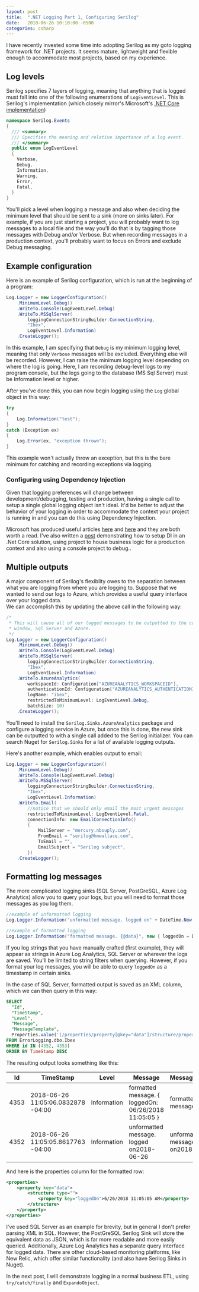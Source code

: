```yaml
---
layout: post
title:  ".NET Logging Part 1, Configuring Serilog"
date:   2018-06-26 10:10:00 -0500
categories: csharp
---
```


I have recently invested some time into adopting Serilog as my goto logging framework for .NET projects.  It seems 
mature, lightweight and flexible enough to accommodate most projects, based on my experience.

## Log levels

Serilog specifies 7 layers of logging, meaning that anything that is logged must fall into one of the following 
enumerations of `LogEventLevel`.  This is Serilog's implementation (which closely mirror's Microsoft's [.NET Core
implementation][0])

```csharp
namespace Serilog.Events
{
  /// <summary>
  /// Specifies the meaning and relative importance of a log event.
  /// </summary>
  public enum LogEventLevel
  {
    Verbose,
    Debug,
    Information,
    Warning,
    Error,
    Fatal,
  }
}
```

You'll pick a level when logging a message and also when deciding the minimum level that should be sent to a sink 
(more on sinks later).  For example, if you are just starting a project, you will probably want to log messages to
a local file and the way you'll do that is by tagging those messages with Debug and/or Verbose.  But when recording 
messages in a production context, you'll probably want to focus on Errors and exclude Debug messaging.

## Example configuration

Here is an example of Serilog configuration, which is run at the beginning of a program:

```csharp
Log.Logger = new LoggerConfiguration()
    .MinimumLevel.Debug()
    .WriteTo.Console(LogEventLevel.Debug)
    .WriteTo.MSSqlServer(
        loggingConnectionStringBuilder.ConnectionString, 
        "Ibex", 
        LogEventLevel.Information)
    .CreateLogger();
```

In this example, I am specifying that `Debug` is my minimum logging level, meaning that only `Verbose` messages will be
excluded.  Everything else will be recorded.  However, I can raise the minimum logging level depending on where the
log is going.  Here, I am recording debug-level logs to my program console, but the logs going to the database (MS Sql 
Server) must be Information level or higher.

After you've done this, you can now begin logging using the `Log` global object in this way:

```csharp
try
{
    Log.Information("test");
}
catch (Exception ex)
{
    Log.Error(ex, "exception thrown");
}
```

This example won't actually throw an exception, but this is the bare minimum for catching and recording exceptions via
logging.

### Configuring using Dependency Injection

Given that logging preferences will change between development/debugging, testing and production, having a single call 
to setup a single global logging object isn't ideal.  It'd be better to adjust the behavior of your logging in order to 
accommodate the context your project is running in and you can do this using Dependency Injection.  

Microsoft has produced useful articles [here][1] and [here][2] and they are both worth a read.  I've also written a 
[post][3] demonstrating how to setup DI in an .Net Core solution, using project to house business logic for a production 
context and also using a console project to debug..

## Multiple outputs

A major component of Serilog's flexiblity owes to the separation between what you are logging from where you are logging
to.  Suppose that we wanted to send our logs to Azure, which provides a useful query interface over your logged data.  
We can accomplish this by updating the above call in the following way:

```csharp
/*
 * This will cause all of our logged messages to be outputted to the console 
 * window, Sql Server and Azure.
 */
Log.Logger = new LoggerConfiguration()
    .MinimumLevel.Debug()
    .WriteTo.Console(LogEventLevel.Debug)
    .WriteTo.MSSqlServer(
        loggingConnectionStringBuilder.ConnectionString, 
        "Ibex", 
        LogEventLevel.Information)
    .WriteTo.AzureAnalytics(
        workspaceId: Configuration["AZUREANALYTICS_WORKSPACEID"],
        authenticationId: Configuration["AZUREANALYTICS_AUTHENTICATIONID"],
        logName: "ibex",
        restrictedToMinimumLevel: LogEventLevel.Debug, 
        batchSize: 10)
    .CreateLogger();
```


You'll need to install the `Serilog.Sinks.AzureAnalytics` package and configure a logging service in Azure, but once 
this is done, the new sink can be outputted to with a single call added to the Serilog initializer.  You can search
Nuget for `Serilog.Sinks` for a list of available logging outputs.  

Here's another example, which enables output to email:

```csharp
Log.Logger = new LoggerConfiguration()
    .MinimumLevel.Debug()
    .WriteTo.Console(LogEventLevel.Debug)
    .WriteTo.MSSqlServer(
        loggingConnectionStringBuilder.ConnectionString, 
        "Ibex", 
        LogEventLevel.Information)
    .WriteTo.Email( 
        //notice that we should only email the most urgent messages
        restrictedToMinimumLevel: LogEventLevel.Fatal, 
        connectionInfo: new EmailConnectionInfo()
        {
            MailServer = "mercury.nbsuply.com",
            FromEmail = "serilog@hmwallace.com",
            ToEmail = "",
            EmailSubject = "Serilog subject",
        })
    .CreateLogger();
```

## Formatting log messages

The more complicated logging sinks (SQL Server, PostGreSQL, Azure Log Analytics) allow you to query your logs, but you
will need to format those messages as you log them.

```csharp
//example of unformatted logging
Log.Logger.Information("unformatted message. logged on" + DateTime.Now.ToString("yyyy-MM-dd"));

//example of formatted logging
Log.Logger.Information("formatted message. {@data}", new { loggedOn = DateTime.Now });
```

If you log strings that you have manually crafted (first example), they will appear as strings in Azure Log Analytics, 
SQL Server or wherever the logs are saved.  You'll be limited to string filters when querying.  However, if you format 
your log messages, you will be able to query `loggedOn` as a timestamp in certain sinks.

In the case of SQL Server, formatted output is saved as an XML column, which we can then query in this way:

```sql
SELECT
  "Id",
  "TimeStamp",
  "Level",
  "Message",
  "MessageTemplate",
  Properties.value('(/properties/property[@key="data"]/structure/property[@key="loggedOn"])[1]', 'datetime') loggedOn
FROM ErrorLogging.dbo.Ibex
WHERE id IN (4352, 4353)
ORDER BY TimeStamp DESC
```

The resulting output looks something like this:

Id|TimeStamp|Level|Message|MessageTemplate|loggedOn
--- | --- | --- | --- | --- | ---   
4353|2018-06-26 11:05:06.0832878 -04:00|Information|formatted message. { loggedOn: 06/26/2018 11:05:05 }|formatted message. {@data}|2018-06-26 11:05:05.000
4352|2018-06-26 11:05:05.8617763 -04:00|Information|unformatted message. logged on2018-06-26|unformatted message. logged on2018-06-26

And here is the properties column for the formatted row:

```xml
<properties>
    <property key="data">
        <structure type="">
            <property key="loggedOn">6/26/2018 11:05:05 AM</property>
        </structure>
    </property>
</properties>
```

I've used SQL Server as an example for brevity, but in general I don't prefer parsing XML in SQL.  However, the
PostGreSQL Serilog Sink will store the equivalent data as JSON, which is far more readable and more easily queried.
Additionally, Azure Log Analytics has a separate query interface for logged data.  There are other cloud-based
monitoring platforms, like New Relic, which offer similar functionality (and also have Serilog Sinks in Nuget).

In the next post, I will demonstrate logging in a normal business ETL, using `try/catch/finally` and `ExpandoObject`.

[0]: https://docs.microsoft.com/en-us/dotnet/api/microsoft.extensions.logging.loglevel?view=aspnetcore-2.1
[1]: https://msdn.microsoft.com/en-us/magazine/mt707534.aspx
[2]: https://docs.microsoft.com/en-us/aspnet/core/fundamentals/dependency-injection?view=aspnetcore-2.1
[3]: https://vector623.github.io/csharp/2018/05/05/dependency-injection-example.html